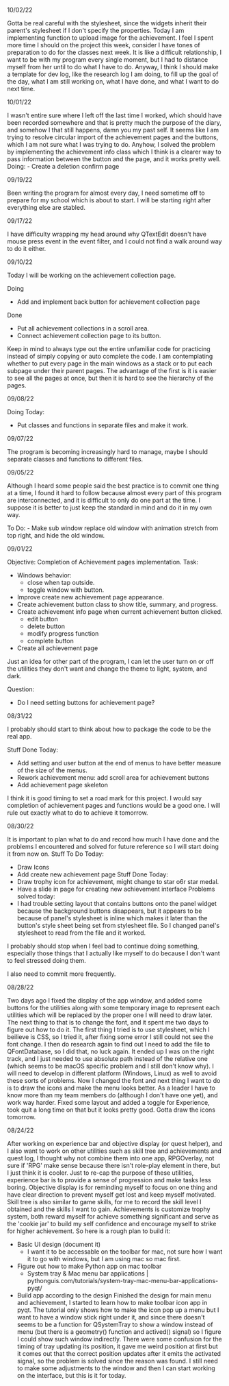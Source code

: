 10/02/22

Gotta be real careful with the stylesheet, since the widgets inherit their parent's
stylesheet if I don't specify the properties.
Today I am implementing function to upload image for the achievement.
I feel I spent more time I should on the project this week, consider I have tones
of preparation to do for the classes next week.
It is like a difficult relationship, I want to be with my program every single
moment, but I had to distance myself from her until to do what I have to do.
Anyway, I think I should make a template for dev log, like the research log I 
am doing, to fill up the goal of the day, what I am still working on, what I have
done, and what I want to do next time.

10/01/22

I wasn't entire sure where I left off the last time I worked, which should have been
recorded somewhere and that is pretty much the purpose of the diary, and somehow I 
that still happens, damn you my past self.
It seems like I am trying to resolve circular import of the achievement pages and the 
buttons, which I am not sure what I was trying to do. 
Anyhow, I solved the problem by implementing the achievement info class which I think
is a clearer way to pass information between the button and the page, and it works 
pretty well.
Doing:
    - Create a deletion confirm page


09/19/22

Been writing the program for almost every day, I need sometime off to prepare for my
school which is about to start. I will be starting right after everything else are
stabled.

09/17/22


I have difficulty wrapping my head around why QTextEdit doesn't have mouse press event
in the event filter, and I could not find a walk around way to do it either.

09/10/22

Today I will be working on the achievement collection page.

Doing
 - Add and implement back button for achievement collection page

Done
 - Put all achievement collections in a scroll area. 
 - Connect achievement collection page to its button.

Keep in mind to always type out the entire unfamiliar code for practicing instead 
of simply copying or auto complete the code.
I am contemplating whether to put every page in the main windows as a stack
or to put each subpage under their parent pages. The advantage of the first
is it is easier to see all the pages at once, but then it is hard to see the
hierarchy of the pages.

09/08/22

Doing Today:
 - Put classes and functions in separate files and make it work.

09/07/22

The program is becoming increasingly hard to manage, maybe I should separate 
classes and functions to different files.

09/05/22

Although I heard some people said the best practice is to commit one thing
at a time, I found it hard to follow because almost every part of this program 
are interconnected, and it is difficult to only do one part at the time. 
I suppose it is better to just keep the standard in mind and do it in my own way.

To Do: 
    - Make sub window replace old window with animation stretch from top right,
and hide the old window.

09/01/22

Objective: Completion of Achievement pages implementation.
Task:
   - Windows behavior: 
     - close when tap outside.
     - toggle window with button.
   - Improve create new achievement page appearance.
   - Create achievement button class to show title, summary, and progress.
   - Create achievement info page when current achievement button clicked.
     - edit button
     - delete button
     - modify progress function
     - complete button
   - Create all achievement page
   
Just an idea for other part of the program, I can let the user turn on
or off the utilities they don't want and change the theme to light, system, and dark.

Question:
   - Do I need setting buttons for achievement page?

08/31/22

I probably should start to think about how to package the code to be the real app.

Stuff Done Today:
- Add setting and user button at the end of menus to have better measure of the
size of the menus.
- Rework achievement menu: add scroll area for achievement buttons
- Add achievement page skeleton

I think it is good timing to set a road mark for this project.
I would say completion of achievement pages and functions would be a good one.
I will rule out exactly what to do to achieve it tomorrow.

08/30/22

It is important to plan what to do and record how much I have done
and the problems I encountered and solved for future reference so I will 
start doing it from now on.
Stuff To Do Today:
   - Draw Icons
   - Add create new achievement page
Stuff Done Today:
   - Draw trophy icon for achievement, might change to star o6r star medal.
   - Have a slide in page for creating new achievement interface
Problems solved today:
   - I had trouble setting layout that contains buttons onto the panel
widget because the background buttons disappears, but it appears to be
because of panel's stylesheet is inline which makes it later than the
button's style sheet being set from stylesheet file. So I changed panel's
stylesheet to read from the file and it worked.

I probably should stop when I feel bad to continue doing something, especially
those things that I actually like myself to do because I don't want to feel 
stressed doing them.

I also need to commit more frequently.

08/28/22

Two days ago I fixed the display of the app window, and added some buttons for the utilities along with
some temporary image to represent each utilities which will be replaced by the proper one I will need to 
draw later. The next thing to that is to change the font, and it spent me two days to figure out how to
do it. The first thing I tried is to use stylesheet, which I beilieve is CSS, so I tried it, after fixing
some error I still could not see the font change. I then do research again to find out I need to add
the file to QFontDatabase, so I did that, no luck again. It ended up I was on the right track, and I just
needed to use absolute path instead of the relative one (which seems to be macOS specific problem and I 
still don't know why). I will need to develop in different platform (Windows, Linux) as well to avoid these
sorts of problems. Now I changed the font and next thing I want to do is to draw the icons and make the menu
looks better. As a leader I have to know more than my team members do (although I don't have one yet), and 
work way harder.
Fixed some layout and added a toggle for Experience, took quit a long time on that but it looks pretty good.
Gotta draw the icons tomorrow.

08/24/22

After working on experience bar and objective display (or quest helper), and I also want to work on other 
utilities such as skill tree and achievements and quest log, I thought why not combine them into one app, 
RPGOverlay, not sure if 'RPG' make sense because there isn't role-play element in there, but I just think 
it is cooler. 
Just to re-cap the purpose of these utilities, experience bar is to provide a sense of progression 
and make tasks less boring. Objective display is for reminding myself to focus on one thing and have clear
direction to prevent myself get lost and keep myself motivated. Skill tree is also similar to game skills,
for me to record the skill level I obtained and the skills I want to gain. Achievements is customize trophy
system, both reward myself for achieve something significant and serve as the 'cookie jar' to build my self
confidence and encourage myself to strike for higher achievement. 
So here is a rough plan to build it: 
 - Basic UI design (document it)
   - I want it to be accessable on the toolbar for mac, not sure how I want
it to go with windows, but I am using mac so mac first. 
 - Figure out how to make Python app on mac toolbar
   - System tray & Mac menu bar applications | pythonguis.com/tutorials/system-tray-mac-menu-bar-applications-pyqt/
 - Build app according to the design
Finished the design for main menu and achievement, I started to learn how to make toolbar icon app in pyqt.
The tutorial only shows how to make the icon pop up a menu but I want to have a window stick right under it,
and since there doesn't seems to be a function for QSystemTray to show a window instead of menu (but there
is a geometry() function and actived() signal) so I figure I could show such window indirectly. 
There were some confusion for the timing of tray updating its position, it gave me weird position at first
but it comes out that the correct position updates after it emits the activated signal, so the problem is 
solved since the reason was found. I still need to make some adjustments to the window and then I can start
working on the interface, but this is it for today.
